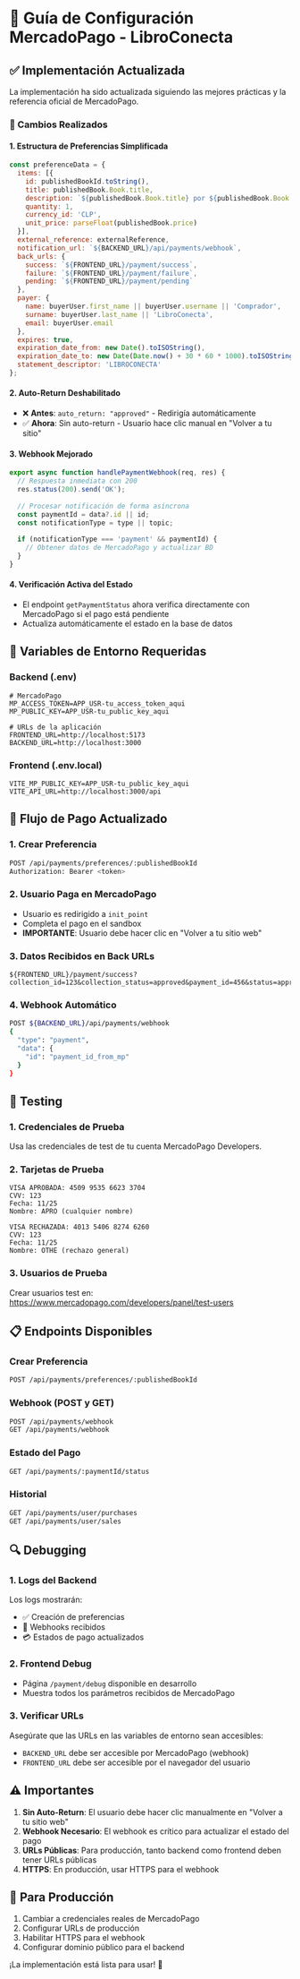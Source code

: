 # 🚀 Guía de Configuración MercadoPago - LibroConecta

## ✅ Implementación Actualizada

La implementación ha sido actualizada siguiendo las mejores prácticas y la referencia oficial de MercadoPago.

### 🔧 Cambios Realizados

#### 1. Estructura de Preferencias Simplificada
```javascript
const preferenceData = {
  items: [{
    id: publishedBookId.toString(),
    title: publishedBook.Book.title,
    description: `${publishedBook.Book.title} por ${publishedBook.Book.author}`,
    quantity: 1,
    currency_id: 'CLP',
    unit_price: parseFloat(publishedBook.price)
  }],
  external_reference: externalReference,
  notification_url: `${BACKEND_URL}/api/payments/webhook`,
  back_urls: {
    success: `${FRONTEND_URL}/payment/success`,
    failure: `${FRONTEND_URL}/payment/failure`,
    pending: `${FRONTEND_URL}/payment/pending`
  },
  payer: {
    name: buyerUser.first_name || buyerUser.username || 'Comprador',
    surname: buyerUser.last_name || 'LibroConecta',
    email: buyerUser.email
  },
  expires: true,
  expiration_date_from: new Date().toISOString(),
  expiration_date_to: new Date(Date.now() + 30 * 60 * 1000).toISOString(),
  statement_descriptor: 'LIBROCONECTA'
};
```

#### 2. Auto-Return Deshabilitado
- ❌ **Antes**: `auto_return: "approved"` - Redirigía automáticamente
- ✅ **Ahora**: Sin auto-return - Usuario hace clic manual en "Volver a tu sitio"

#### 3. Webhook Mejorado
```javascript
export async function handlePaymentWebhook(req, res) {
  // Respuesta inmediata con 200
  res.status(200).send('OK');
  
  // Procesar notificación de forma asíncrona
  const paymentId = data?.id || id;
  const notificationType = type || topic;
  
  if (notificationType === 'payment' && paymentId) {
    // Obtener datos de MercadoPago y actualizar BD
  }
}
```

#### 4. Verificación Activa del Estado
- El endpoint `getPaymentStatus` ahora verifica directamente con MercadoPago si el pago está pendiente
- Actualiza automáticamente el estado en la base de datos

## 🔧 Variables de Entorno Requeridas

### Backend (.env)
```env
# MercadoPago
MP_ACCESS_TOKEN=APP_USR-tu_access_token_aqui
MP_PUBLIC_KEY=APP_USR-tu_public_key_aqui

# URLs de la aplicación
FRONTEND_URL=http://localhost:5173
BACKEND_URL=http://localhost:3000
```

### Frontend (.env.local)
```env
VITE_MP_PUBLIC_KEY=APP_USR-tu_public_key_aqui
VITE_API_URL=http://localhost:3000/api
```

## 🎯 Flujo de Pago Actualizado

### 1. Crear Preferencia
```bash
POST /api/payments/preferences/:publishedBookId
Authorization: Bearer <token>
```

### 2. Usuario Paga en MercadoPago
- Usuario es redirigido a `init_point`
- Completa el pago en el sandbox
- **IMPORTANTE**: Usuario debe hacer clic en "Volver a tu sitio web"

### 3. Datos Recibidos en Back URLs
```
${FRONTEND_URL}/payment/success?collection_id=123&collection_status=approved&payment_id=456&status=approved&external_reference=LIBRO_123_456_789&preference_id=pref_xyz
```

### 4. Webhook Automático
```bash
POST ${BACKEND_URL}/api/payments/webhook
{
  "type": "payment",
  "data": {
    "id": "payment_id_from_mp"
  }
}
```

## 🧪 Testing

### 1. Credenciales de Prueba
Usa las credenciales de test de tu cuenta MercadoPago Developers.

### 2. Tarjetas de Prueba
```
VISA APROBADA: 4509 9535 6623 3704
CVV: 123
Fecha: 11/25
Nombre: APRO (cualquier nombre)

VISA RECHAZADA: 4013 5406 8274 6260
CVV: 123
Fecha: 11/25
Nombre: OTHE (rechazo general)
```

### 3. Usuarios de Prueba
Crear usuarios test en: https://www.mercadopago.com/developers/panel/test-users

## 📋 Endpoints Disponibles

### Crear Preferencia
```bash
POST /api/payments/preferences/:publishedBookId
```

### Webhook (POST y GET)
```bash
POST /api/payments/webhook
GET /api/payments/webhook
```

### Estado del Pago
```bash
GET /api/payments/:paymentId/status
```

### Historial
```bash
GET /api/payments/user/purchases
GET /api/payments/user/sales
```

## 🔍 Debugging

### 1. Logs del Backend
Los logs mostrarán:
- ✅ Creación de preferencias
- 🔔 Webhooks recibidos
- 💳 Estados de pago actualizados

### 2. Frontend Debug
- Página `/payment/debug` disponible en desarrollo
- Muestra todos los parámetros recibidos de MercadoPago

### 3. Verificar URLs
Asegúrate que las URLs en las variables de entorno sean accesibles:
- `BACKEND_URL` debe ser accesible por MercadoPago (webhook)
- `FRONTEND_URL` debe ser accesible por el navegador del usuario

## ⚠️ Importantes

1. **Sin Auto-Return**: El usuario debe hacer clic manualmente en "Volver a tu sitio web"
2. **Webhook Necesario**: El webhook es crítico para actualizar el estado del pago
3. **URLs Públicas**: Para producción, tanto backend como frontend deben tener URLs públicas
4. **HTTPS**: En producción, usar HTTPS para el webhook

## 🚀 Para Producción

1. Cambiar a credenciales reales de MercadoPago
2. Configurar URLs de producción
3. Habilitar HTTPS para el webhook
4. Configurar dominio público para el backend

¡La implementación está lista para usar! 🎉